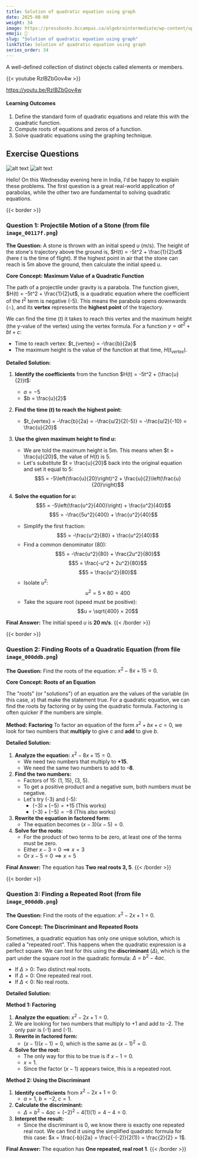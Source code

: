 ```yaml
---
title: Solution of quadratic equation using graph 
date: 2025-08-09
weight: 34
image: https://pressbooks.bccampus.ca/algebraintermediate/wp-content/uploads/sites/599/2018/12/CNX_IntAlg_Figure_09_06_001_img_new.jpg
emoji: 🧮
slug: "Solution of quadratic equation using graph"
linkTitle: Solution of quadratic equation using graph 
series_order: 34
---
```


A well-defined collection of distinct objects called elements or members.

{{< youtube RzIBZbGov4w >}}

https://youtu.be/RzIBZbGov4w


#### Learning Outcomes

1. Define the standard form of quadratic equations and relate this with the quadratic function.
2. Compute roots of equations and zeros of a function.
3. Solve quadratic equations using the graphing technique.

## Exercise Questions

![alt text](image-9.png)
![alt text](image-10.png)

Hello! On this Wednesday evening here in India, I'd be happy to explain these problems. The first question is a great real-world application of parabolas, while the other two are fundamental to solving quadratic equations.

{{< border >}}
### **Question 1: Projectile Motion of a Stone** (from file `image_00117f.png`)

**The Question:**
A stone is thrown with an initial speed $u$ (m/s). The height of the stone's trajectory above the ground is, $H(t) = -5t^2 + \frac{1}{2}ut$ (here $t$ is the time of flight). If the highest point in air that the stone can reach is 5m above the ground, then calculate the initial speed $u$.

**Core Concept: Maximum Value of a Quadratic Function**

The path of a projectile under gravity is a parabola. The function given, $H(t) = -5t^2 + \frac{1}{2}ut$, is a quadratic equation where the coefficient of the $t^2$ term is negative (-5). This means the parabola opens downwards ($\cap$), and its **vertex** represents the **highest point** of the trajectory.

We can find the time ($t$) it takes to reach this vertex and the maximum height (the y-value of the vertex) using the vertex formula. For a function $y = at^2 + bt + c$:
* Time to reach vertex: $t_{vertex} = -\frac{b}{2a}$
* The maximum height is the value of the function at that time, $H(t_{vertex})$.

**Detailed Solution:**

1.  **Identify the coefficients** from the function $H(t) = -5t^2 + (\frac{u}{2})t$:
    * $a = -5$
    * $b = \frac{u}{2}$

2.  **Find the time ($t$) to reach the highest point:**
    * $t_{vertex} = -\frac{b}{2a} = -\frac{u/2}{2(-5)} = -\frac{u/2}{-10} = \frac{u}{20}$

3.  **Use the given maximum height to find $u$:**
    * We are told the maximum height is 5m. This means when $t = \frac{u}{20}$, the value of $H(t)$ is 5.
    * Let's substitute $t = \frac{u}{20}$ back into the original equation and set it equal to 5:
        $$5 = -5\left(\frac{u}{20}\right)^2 + \frac{u}{2}\left(\frac{u}{20}\right)$$
4.  **Solve the equation for $u$:**
    $$5 = -5\left(\frac{u^2}{400}\right) + \frac{u^2}{40}$$ $$5 = -\frac{5u^2}{400} + \frac{u^2}{40}$$
    * Simplify the first fraction:
    $$5 = -\frac{u^2}{80} + \frac{u^2}{40}$$
    * Find a common denominator (80):
    $$5 = -\frac{u^2}{80} + \frac{2u^2}{80}$$$$5 = \frac{-u^2 + 2u^2}{80}$$$$5 = \frac{u^2}{80}$$
    * Isolate $u^2$:
    $$u^2 = 5 \times 80 = 400$$
    * Take the square root (speed must be positive):
    $$u = \sqrt{400} = 20$$

**Final Answer:** The initial speed $u$ is **20 m/s**.
{{< /border >}}

{{< border >}}
### **Question 2: Finding Roots of a Quadratic Equation** (from file `image_000ddb.png`)

**The Question:**
Find the roots of the equation: $x^2 - 8x + 15 = 0$.

**Core Concept: Roots of an Equation**

The "roots" (or "solutions") of an equation are the values of the variable (in this case, $x$) that make the statement true. For a quadratic equation, we can find the roots by factoring or by using the quadratic formula. Factoring is often quicker if the numbers are simple.

**Method: Factoring**
To factor an equation of the form $x^2 + bx + c = 0$, we look for two numbers that **multiply** to give $c$ and **add** to give $b$.

**Detailed Solution:**

1.  **Analyze the equation:** $x^2 - 8x + 15 = 0$.
    * We need two numbers that multiply to **+15**.
    * We need the same two numbers to add to **-8**.
2.  **Find the two numbers:**
    * Factors of 15: (1, 15), (3, 5).
    * To get a positive product and a negative sum, both numbers must be negative.
    * Let's try (-3) and (-5):
        * $(-3) \times (-5) = +15$ (This works)
        * $(-3) + (-5) = -8$ (This also works)
3.  **Rewrite the equation in factored form:**
    * The equation becomes $(x - 3)(x - 5) = 0$.
4.  **Solve for the roots:**
    * For the product of two terms to be zero, at least one of the terms must be zero.
    * Either $x - 3 = 0 \implies x = 3$
    * Or $x - 5 = 0 \implies x = 5$

**Final Answer:** The equation has **Two real roots 3, 5**.
{{< /border >}}

{{< border >}}
### **Question 3: Finding a Repeated Root** (from file `image_000ddb.png`)

**The Question:**
Find the roots of the equation: $x^2 - 2x + 1 = 0$.

**Core Concept: The Discriminant and Repeated Roots**

Sometimes, a quadratic equation has only one unique solution, which is called a "repeated root". This happens when the quadratic expression is a perfect square. We can test for this using the **discriminant** ($\Delta$), which is the part under the square root in the quadratic formula: $\Delta = b^2 - 4ac$.

* If $\Delta > 0$: Two distinct real roots.
* If $\Delta = 0$: One repeated real root.
* If $\Delta < 0$: No real roots.

**Detailed Solution:**

**Method 1: Factoring**

1.  **Analyze the equation:** $x^2 - 2x + 1 = 0$.
2.  We are looking for two numbers that multiply to +1 and add to -2. The only pair is (-1) and (-1).
3.  **Rewrite in factored form:**
    * $(x - 1)(x - 1) = 0$, which is the same as $(x - 1)^2 = 0$.
4.  **Solve for the root:**
    * The only way for this to be true is if $x - 1 = 0$.
    * $x = 1$.
    * Since the factor $(x-1)$ appears twice, this is a repeated root.

**Method 2: Using the Discriminant**

1.  **Identify coefficients** from $x^2 - 2x + 1 = 0$:
    * $a = 1$, $b = -2$, $c = 1$.
2.  **Calculate the discriminant:**
    * $\Delta = b^2 - 4ac = (-2)^2 - 4(1)(1) = 4 - 4 = 0$.
3.  **Interpret the result:**
    * Since the discriminant is 0, we know there is exactly one repeated real root. We can find it using the simplified quadratic formula for this case: $x = \frac{-b}{2a} = \frac{-(-2)}{2(1)} = \frac{2}{2} = 1$.

**Final Answer:** The equation has **One repeated, real root 1**.
{{< /border >}}
